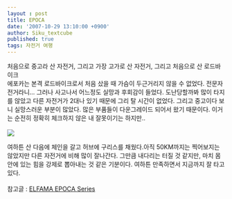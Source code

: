 ```yaml
---
layout : post
title: EPOCA
date: '2007-10-29 13:10:00 +0900'
author: Siku_textcube
published: true
tags: 자전거 여행
---
```

처음으로 중고라 산 자전거, 그리고 가장 고가로 산 자전거, 그리고 처음으로 산 로드바이크<br />에포카는 본격 로드바이크로서 처음 샀을 때 가슴이 두근거리지 않을 수 없었다. 전문자전거라니... 그러나 사고나서 어느정도 실망과 후회감이 들었다. 도난당할까봐 많이 타지를 않았고 다른 자전거가 2대나 있기 때문에 그리 탈 시간이 없었다. 그리고 중고이다 보니 실망스러운 부분이 많았다. 많은 부품들이 다운그레이드 되어서 왔기 때문이다. 이거는 순전히 정확히 체크하지 않은 내 잘못이기는 하지만..<br /><a href="http://picasaweb.google.co.kr/J.Siku.Cho/rvOVbK/photo?authkey=RNJClBsHOPE#5126733734525290802"><br /><img src="http://lh5.google.co.kr/J.Siku.Cho/RyXRK0BkSTI/AAAAAAAAHXI/yiwJbBqp7fk/s400/P071027002.jpg" /></a>  <p>여하튼 산 다음에 체인을 갈고 허브에 구리스를 채웠다.아직 50KM까지는 찍어보지는 않았지만 다른 자전거에 비해 많이 잘나간다. 그만큼 내다리는 터질 것 같지만, 마치 몸안에 있는 힘을 강제로 뽑아내는 것 같은 기분이다. 여하튼 만족하면서 지금까지 잘 타고 있다.<br /><br />참고글 : <a href="http://letranger.tistory.com/10" target="_blank">ELFAMA EPOCA Series</a></p>

